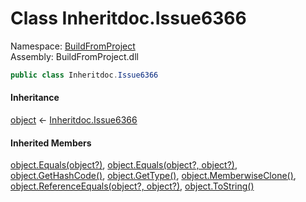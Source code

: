 ﻿# <a id="BuildFromProject_Inheritdoc_Issue6366"></a> Class Inheritdoc.Issue6366

Namespace: [BuildFromProject](BuildFromProject.md)  
Assembly: BuildFromProject.dll  

```csharp
public class Inheritdoc.Issue6366
```

#### Inheritance

[object](https://learn.microsoft.com/dotnet/api/system.object) ← 
[Inheritdoc.Issue6366](BuildFromProject.Inheritdoc.Issue6366.md)

#### Inherited Members

[object.Equals\(object?\)](https://learn.microsoft.com/dotnet/api/system.object.equals\#system\-object\-equals\(system\-object\)), 
[object.Equals\(object?, object?\)](https://learn.microsoft.com/dotnet/api/system.object.equals\#system\-object\-equals\(system\-object\-system\-object\)), 
[object.GetHashCode\(\)](https://learn.microsoft.com/dotnet/api/system.object.gethashcode), 
[object.GetType\(\)](https://learn.microsoft.com/dotnet/api/system.object.gettype), 
[object.MemberwiseClone\(\)](https://learn.microsoft.com/dotnet/api/system.object.memberwiseclone), 
[object.ReferenceEquals\(object?, object?\)](https://learn.microsoft.com/dotnet/api/system.object.referenceequals), 
[object.ToString\(\)](https://learn.microsoft.com/dotnet/api/system.object.tostring)

